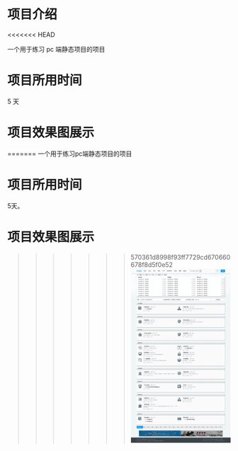 # 项目介绍
<<<<<<< HEAD

一个用于练习 pc 端静态项目的项目

# 项目所用时间

5 天

# 项目效果图展示
   
=======
一个用于练习pc端静态项目的项目 

# 项目所用时间

5天。

# 项目效果图展示 

>>>>>>> 570361d8998f93ff7729cd670660678f8d5f0e52
![index](images/index.png)
